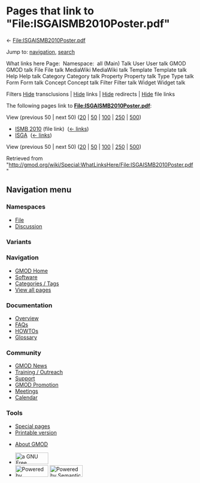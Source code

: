 <div id="mw-page-base" class="noprint">

</div>

<div id="mw-head-base" class="noprint">

</div>

<div id="content" class="mw-body" role="main">

<span id="top"></span>

<div id="mw-js-message" style="display:none;">

</div>



# <span dir="auto">Pages that link to "File:ISGAISMB2010Poster.pdf"</span>

<div id="bodyContent">

<div id="contentSub">

←
[File:ISGAISMB2010Poster.pdf](/wiki/File:ISGAISMB2010Poster.pdf "File:ISGAISMB2010Poster.pdf")

</div>

<div id="jump-to-nav" class="mw-jump">

Jump to: [navigation](#mw-navigation), [search](#p-search)

</div>

<div id="mw-content-text">

What links here Page:  Namespace:  all (Main) Talk User User talk GMOD
GMOD talk File File talk MediaWiki MediaWiki talk Template Template talk
Help Help talk Category Category talk Property Property talk Type Type
talk Form Form talk Concept Concept talk Filter Filter talk Widget
Widget talk

Filters
[Hide](/mediawiki/index.php?title=Special:WhatLinksHere/File:ISGAISMB2010Poster.pdf&hidetrans=1 "Special:WhatLinksHere/File:ISGAISMB2010Poster.pdf")
transclusions \|
[Hide](/mediawiki/index.php?title=Special:WhatLinksHere/File:ISGAISMB2010Poster.pdf&hidelinks=1 "Special:WhatLinksHere/File:ISGAISMB2010Poster.pdf")
links \|
[Hide](/mediawiki/index.php?title=Special:WhatLinksHere/File:ISGAISMB2010Poster.pdf&hideredirs=1 "Special:WhatLinksHere/File:ISGAISMB2010Poster.pdf")
redirects \|
[Hide](/mediawiki/index.php?title=Special:WhatLinksHere/File:ISGAISMB2010Poster.pdf&hideimages=1 "Special:WhatLinksHere/File:ISGAISMB2010Poster.pdf")
file links

The following pages link to
**[File:ISGAISMB2010Poster.pdf](/wiki/File:ISGAISMB2010Poster.pdf "File:ISGAISMB2010Poster.pdf")**:

View (previous 50 \| next 50)
([20](/mediawiki/index.php?title=Special:WhatLinksHere/File:ISGAISMB2010Poster.pdf&limit=20 "Special:WhatLinksHere/File:ISGAISMB2010Poster.pdf")
\|
[50](/mediawiki/index.php?title=Special:WhatLinksHere/File:ISGAISMB2010Poster.pdf&limit=50 "Special:WhatLinksHere/File:ISGAISMB2010Poster.pdf")
\|
[100](/mediawiki/index.php?title=Special:WhatLinksHere/File:ISGAISMB2010Poster.pdf&limit=100 "Special:WhatLinksHere/File:ISGAISMB2010Poster.pdf")
\|
[250](/mediawiki/index.php?title=Special:WhatLinksHere/File:ISGAISMB2010Poster.pdf&limit=250 "Special:WhatLinksHere/File:ISGAISMB2010Poster.pdf")
\|
[500](/mediawiki/index.php?title=Special:WhatLinksHere/File:ISGAISMB2010Poster.pdf&limit=500 "Special:WhatLinksHere/File:ISGAISMB2010Poster.pdf"))

- [ISMB 2010](/wiki/ISMB_2010 "ISMB 2010") (file link) ‎
  <span class="mw-whatlinkshere-tools">([←
  links](/mediawiki/index.php?title=Special:WhatLinksHere&target=ISMB+2010 "Special:WhatLinksHere"))</span>
- [ISGA](/wiki/ISGA "ISGA") ‎ <span class="mw-whatlinkshere-tools">([←
  links](/mediawiki/index.php?title=Special:WhatLinksHere&target=ISGA "Special:WhatLinksHere"))</span>

View (previous 50 \| next 50)
([20](/mediawiki/index.php?title=Special:WhatLinksHere/File:ISGAISMB2010Poster.pdf&limit=20 "Special:WhatLinksHere/File:ISGAISMB2010Poster.pdf")
\|
[50](/mediawiki/index.php?title=Special:WhatLinksHere/File:ISGAISMB2010Poster.pdf&limit=50 "Special:WhatLinksHere/File:ISGAISMB2010Poster.pdf")
\|
[100](/mediawiki/index.php?title=Special:WhatLinksHere/File:ISGAISMB2010Poster.pdf&limit=100 "Special:WhatLinksHere/File:ISGAISMB2010Poster.pdf")
\|
[250](/mediawiki/index.php?title=Special:WhatLinksHere/File:ISGAISMB2010Poster.pdf&limit=250 "Special:WhatLinksHere/File:ISGAISMB2010Poster.pdf")
\|
[500](/mediawiki/index.php?title=Special:WhatLinksHere/File:ISGAISMB2010Poster.pdf&limit=500 "Special:WhatLinksHere/File:ISGAISMB2010Poster.pdf"))

</div>

<div class="printfooter">

Retrieved from
"<http://gmod.org/wiki/Special:WhatLinksHere/File:ISGAISMB2010Poster.pdf>"

</div>

<div id="catlinks" class="catlinks catlinks-allhidden">

</div>

<div class="visualClear">

</div>

</div>

</div>

<div id="mw-navigation">

## Navigation menu

<div id="mw-head">



<div id="left-navigation">

<div id="p-namespaces" class="vectorTabs" role="navigation"
aria-labelledby="p-namespaces-label">

### Namespaces

- <span id="ca-nstab-image"><a href="/wiki/File:ISGAISMB2010Poster.pdf" accesskey="c"
  title="View the file page [c]">File</a></span>
- <span id="ca-talk"><a
  href="/mediawiki/index.php?title=File_talk:ISGAISMB2010Poster.pdf&amp;action=edit&amp;redlink=1"
  accesskey="t"
  title="Discussion about the content page [t]">Discussion</a></span>

</div>

<div id="p-variants" class="vectorMenu emptyPortlet" role="navigation"
aria-labelledby="p-variants-label">

### 

### Variants[](#)

<div class="menu">

</div>

</div>

</div>

<div id="right-navigation">





</div>



</div>

</div>

</div>

<div id="mw-panel">

<div id="p-logo" role="banner">

<a href="/wiki/Main_Page"
style="background-image: url(http://gmod.org/images/GMOD-cogs.png);"
title="Visit the main page"></a>

</div>

<div id="p-Navigation" class="portal" role="navigation"
aria-labelledby="p-Navigation-label">

### Navigation

<div class="body">

- <span id="n-GMOD-Home">[GMOD Home](/wiki/Main_Page)</span>
- <span id="n-Software">[Software](/wiki/GMOD_Components)</span>
- <span id="n-Categories-.2F-Tags">[Categories /
  Tags](/wiki/Categories)</span>
- <span id="n-View-all-pages">[View all
  pages](/wiki/Special:AllPages)</span>

</div>

</div>

<div id="p-Documentation" class="portal" role="navigation"
aria-labelledby="p-Documentation-label">

### Documentation

<div class="body">

- <span id="n-Overview">[Overview](/wiki/Overview)</span>
- <span id="n-FAQs">[FAQs](/wiki/Category:FAQ)</span>
- <span id="n-HOWTOs">[HOWTOs](/wiki/Category:HOWTO)</span>
- <span id="n-Glossary">[Glossary](/wiki/Glossary)</span>

</div>

</div>

<div id="p-Community" class="portal" role="navigation"
aria-labelledby="p-Community-label">

### Community

<div class="body">

- <span id="n-GMOD-News">[GMOD News](/wiki/GMOD_News)</span>
- <span id="n-Training-.2F-Outreach">[Training /
  Outreach](/wiki/Training_and_Outreach)</span>
- <span id="n-Support">[Support](/wiki/Support)</span>
- <span id="n-GMOD-Promotion">[GMOD
  Promotion](/wiki/GMOD_Promotion)</span>
- <span id="n-Meetings">[Meetings](/wiki/Meetings)</span>
- <span id="n-Calendar">[Calendar](/wiki/Calendar)</span>

</div>

</div>

<div id="p-tb" class="portal" role="navigation"
aria-labelledby="p-tb-label">

### Tools

<div class="body">

- <span id="t-specialpages"><a href="/wiki/Special:SpecialPages" accesskey="q"
  title="A list of all special pages [q]">Special pages</a></span>
- <span id="t-print"><a
  href="/mediawiki/index.php?title=Special:WhatLinksHere/File:ISGAISMB2010Poster.pdf&amp;printable=yes"
  rel="alternate" accesskey="p"
  title="Printable version of this page [p]">Printable version</a></span>

</div>

</div>

</div>

</div>

<div id="footer" role="contentinfo">

- <span id="footer-places-about">[About
  GMOD](/wiki/GMOD:About "GMOD:About")</span>

<!-- -->

- <span id="footer-copyrightico">[<img src="http://www.gnu.org/graphics/gfdl-logo-small.png" width="88"
  height="31" alt="a GNU Free Documentation License" />](http://www.gnu.org/licenses/fdl-1.3.html)</span>
- <span id="footer-poweredbyico">[<img src="/mediawiki/skins/common/images/poweredby_mediawiki_88x31.png"
  width="88" height="31" alt="Powered by MediaWiki" />](//www.mediawiki.org/)
  [<img
  src="/mediawiki/extensions/SemanticMediaWiki/includes/../resources/images/smw_button.png"
  width="88" height="31" alt="Powered by Semantic MediaWiki" />](https://www.semantic-mediawiki.org/wiki/Semantic_MediaWiki)</span>

<div style="clear:both">

</div>

</div>
